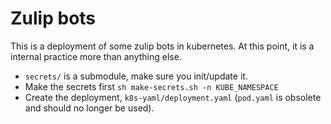 # Zulip bots

This is a deployment of some zulip bots in kubernetes.  At this point,
it is a internal practice more than anything else.

* `secrets/` is a submodule, make sure you init/update it.
* Make the secrets first `sh make-secrets.sh -n KUBE_NAMESPACE`
* Create the deployment, `k8s-yaml/deployment.yaml` (`pod.yaml` is
  obsolete and should no longer be used).

